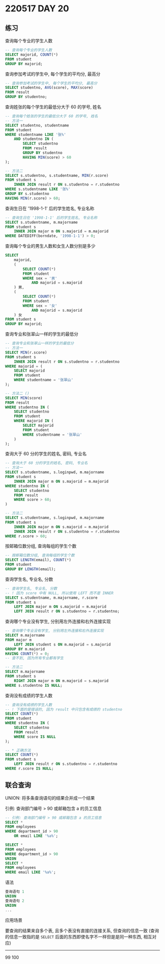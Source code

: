 # 220517 DAY 20

## 练习

查询每个专业的学生人数

```sql
-- 查询每个专业的学生人数
SELECT majorid, COUNT(*)
FROM student
GROUP BY majorid; 
```

查询参加考试的学生中, 每个学生的平均分, 最高分

```sql
-- 查询参加考试的学生中, 每个学生的平均分, 最高分
SELECT studentno, AVG(score), MAX(score)
FROM result
GROUP BY studentno;
```

查询姓张的每个学生的最低分大于 60 的学号, 姓名

```sql
-- 查询每个姓张的学生的最低分大于 60 的学号, 姓名
-- 方法一
SELECT studentno, studentname
FROM student
WHERE studentname LIKE '张%'
    AND studentno IN (
        SELECT studentno
        FROM result
        GROUP BY studentno
        HAVING MIN(score) > 60
);

-- 方法二
SELECT s.studentno, s.studentname, MIN(r.score)
FROM student s
    INNER JOIN result r ON s.studentno = r.studentno
WHERE s.studentname LIKE '张%'
GROUP BY s.studentno
HAVING MIN(r.score) > 60;
```

查询生日在 '1998-1-1' 后的学生姓名, 专业名称

```sql
-- 查询生日在 '1998-1-1' 后的学生姓名, 专业名称
SELECT s.studentname, m.majorname
FROM student s
    INNER JOIN major m ON s.majorid = m.majorid
WHERE DATEDIFF(borndate, '1998-1-1') > 0;
```

查询每个专业的男生人数和女生人数分别是多少

```sql
SELECT
    majorid,
    (
        SELECT COUNT(*)
        FROM student
        WHERE sex = '男'
            AND majorid = s.majorid
    ) 男,
    (
        SELECT COUNT(*)
        FROM student
        WHERE sex = '女'
            AND majorid = s.majorid
    ) 女
FROM student s
GROUP BY majorid;
```

查询专业和张翠山一样的学生的最低分

```sql
-- 查询专业和张翠山一样的学生的最低分
-- 方法一
SELECT MIN(r.score)
FROM student s
    INNER JOIN result r ON s.studentno = r.studentno
WHERE majorid = (
    SELECT majorid
    FROM student
    WHERE studentname = '张翠山'
);

-- 方法二 ()
SELECT MIN(score)
FROM result
WHERE studentno IN (
    SELECT studentno
    FROM student
    WHERE majorid IN (
        SELECT majorid
        FROM student
        WHERE studentname = '张翠山'
    )
);
```

查询大于 60 分的学生的姓名, 密码, 专业名

```sql
-- 查询大于 60 分的学生的姓名, 密码, 专业名
-- 方法一
SELECT s.studentname, s.loginpwd, m.majorname
FROM student s
    INNER JOIN major m ON s.majorid = m.majorid
WHERE studentno IN (
    SELECT studentno
    FROM result
    WHERE score > 60;
)

-- 方法二
SELECT s.studentname, s.loginpwd, m.majorname
FROM student s
    INNER JOIN major m ON s.majorid = m.majorid
    INNER JOIN result r ON s.studentno = r.studentno
WHERE r.score > 60;
```

按邮箱位数分组, 查询每组的学生个数

```sql
-- 按邮箱位数分组, 查询每组的学生个数
SELECT LENGTH(email), COUNT(*)
FROM student
GROUP BY LENGTH(email);
```

查询学生名, 专业名, 分数

```sql
-- 查询学生名, 专业名, 分数
-- ! 因为 score 中有 NULL, 所以使用 LEFT 而不是 INNER
SELECT s.studentname, m.majorname, r.score
FROM student s
    LEFT JOIN major m ON s.majorid = m.majorid
    LEFT JOIN result r ON s.studentno = r.studentno;
```

查询哪个专业没有学生, 分别用左外连接和右外连接实现

```sql
-- 查询哪个专业没有学生, 分别用左外连接和右外连接实现
SELECT m.majorname
FROM major m
    LEFT JOIN student s ON m.majorid = s.majorid
GROUP BY m.majorid
HAVING COUNT(*) = 0;
-- 查不到, 因为所有专业都有学生

-- 方法二
SELECT m.majorname
FROM student s
    RIGHT JOIN major m ON m.majorid = s.majorid
WHERE s.studentno IS NULL;
```

查询没有成绩的学生人数

```sql
-- 查询没有成绩的学生人数
-- ! 下面的是错误的, 因为 result 中只包含有成绩的 studentno
SELECT COUNT(*)
FROM student
WHERE studentno IN (
    SELECT studentno
    FROM result
    WHERE score IS NULL
);

-- * 正确方法
SELECT COUNT(*)
FROM student s
    LEFT JOIN result r ON s.studentno = r.studentno
WHERE r.score IS NULL;
```

## 联合查询

UNION: 将多条查询语句的结果合并成一个结果



引例: 查询部门编号 > 90 或邮箱包含 a 的员工信息

```sql
-- 引例: 查询部门编号 > 90 或邮箱包含 a 的员工信息
SELECT *
FROM employees
WHERE department_id > 90
    OR email LIKE '%a%';

SELECT *
FROM employees
WHERE department_id > 90
UNION
SELECT *
FROM employees
WHERE email LIKE '%a%';
```

语法

```sql
查询语句 1
UNION
查询语句 2
UNION
...
```

应用场景

要查询的结果来自多个表, 且多个表没有直接的连接关系, 但查询的信息一致 (查询的信息一致指的是 `SELECT` 后面的东西即使名字不一样但是是同一种东西, 相互对应)

---
99
100
